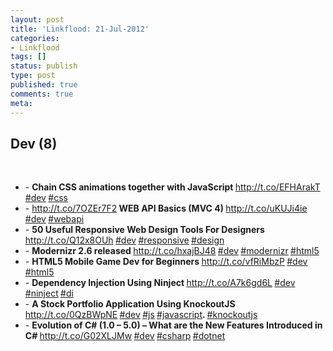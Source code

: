 ```yaml
---
layout: post
title: 'Linkflood: 21-Jul-2012'
categories:
- Linkflood
tags: []
status: publish
type: post
published: true
comments: true
meta:
---
```

<h2>Dev (8)</h2><br /><ul><li>- <strong>Chain CSS animations together with JavaScript </strong><a href='http://t.co/EFHArakT'>http://t.co/EFHArakT</a><strong> </strong><a href="http://twitter.com/search/%23dev">#dev</a><strong> </strong><a href="http://twitter.com/search/%23css">#css</a><strong></strong></li><li>- <strong></strong><a href='http://t.co/7OZEr7F2'>http://t.co/7OZEr7F2</a><strong> WEB API Basics (MVC 4) </strong><a href='http://t.co/uKUJi4ie'>http://t.co/uKUJi4ie</a><strong> </strong><a href="http://twitter.com/search/%23dev">#dev</a><strong> </strong><a href="http://twitter.com/search/%23webapi">#webapi</a><strong></strong></li><li>- <strong>50 Useful Responsive Web Design Tools For Designers </strong><a href='http://t.co/Q12x8OUh'>http://t.co/Q12x8OUh</a><strong> </strong><a href="http://twitter.com/search/%23dev">#dev</a><strong> </strong><a href="http://twitter.com/search/%23responsive">#responsive</a><strong> </strong><a href="http://twitter.com/search/%23design">#design</a><strong></strong></li><li>- <strong>Modernizr 2.6 released </strong><a href='http://t.co/hxajBJ48'>http://t.co/hxajBJ48</a><strong> </strong><a href="http://twitter.com/search/%23dev">#dev</a><strong> </strong><a href="http://twitter.com/search/%23modernizr">#modernizr</a><strong> </strong><a href="http://twitter.com/search/%23html5">#html5</a><strong></strong></li><li>- <strong>HTML5 Mobile Game Dev for Beginners </strong><a href='http://t.co/vfRiMbzP'>http://t.co/vfRiMbzP</a><strong> </strong><a href="http://twitter.com/search/%23dev">#dev</a><strong> </strong><a href="http://twitter.com/search/%23html5">#html5</a><strong></strong></li><li>- <strong>Dependency Injection Using Ninject </strong><a href='http://t.co/A7k6gd6L'>http://t.co/A7k6gd6L</a><strong> </strong><a href="http://twitter.com/search/%23dev">#dev</a><strong> </strong><a href="http://twitter.com/search/%23ninject">#ninject</a><strong> </strong><a href="http://twitter.com/search/%23di">#di</a><strong></strong></li><li>- <strong>A Stock Portfolio Application Using KnockoutJS </strong><a href='http://t.co/0QzBWpNE'>http://t.co/0QzBWpNE</a><strong> </strong><a href="http://twitter.com/search/%23dev">#dev</a><strong> </strong><a href="http://twitter.com/search/%23js">#js</a><strong> </strong><a href="http://twitter.com/search/%23javascript">#javascript</a><strong>. </strong><a href="http://twitter.com/search/%23knockoutjs">#knockoutjs</a><strong></strong></li><li>- <strong>Evolution of C# (1.0 – 5.0) – What are the New Features Introduced in C# </strong><a href='http://t.co/G02XLJMw'>http://t.co/G02XLJMw</a><strong> </strong><a href="http://twitter.com/search/%23dev">#dev</a><strong> </strong><a href="http://twitter.com/search/%23csharp">#csharp</a><strong> </strong><a href="http://twitter.com/search/%23dotnet">#dotnet</a><strong></strong></li></ul>
